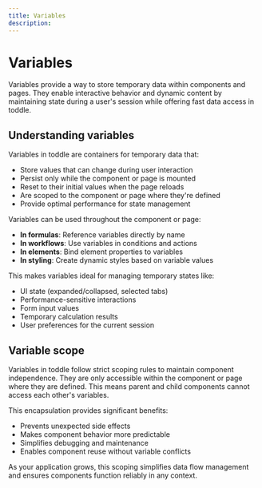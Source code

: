 ```yaml
---
title: Variables
description:
---
```


# Variables
Variables provide a way to store temporary data within components and pages. They enable interactive behavior and dynamic content by maintaining state during a user's session while offering fast data access in toddle.

## Understanding variables
Variables in toddle are containers for temporary data that:
- Store values that can change during user interaction
- Persist only while the component or page is mounted
- Reset to their initial values when the page reloads
- Are scoped to the component or page where they're defined
- Provide optimal performance for state management

Variables can be used throughout the component or page:
- **In formulas**: Reference variables directly by name
- **In workflows**: Use variables in conditions and actions
- **In elements**: Bind element properties to variables
- **In styling**: Create dynamic styles based on variable values

This makes variables ideal for managing temporary states like:
- UI state (expanded/collapsed, selected tabs)
- Performance-sensitive interactions
- Form input values
- Temporary calculation results
- User preferences for the current session

## Variable scope
Variables in toddle follow strict scoping rules to maintain component independence. They are only accessible within the component or page where they are defined. This means parent and child components cannot access each other's variables.

This encapsulation provides significant benefits:
- Prevents unexpected side effects
- Makes component behavior more predictable
- Simplifies debugging and maintenance
- Enables component reuse without variable conflicts

As your application grows, this scoping simplifies data flow management and ensures components function reliably in any context.